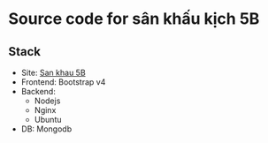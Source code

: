 # Source code for sân khấu kịch 5B

## Stack

* Site: [San khau 5B](https://www.nhahat5b.vn/)
* Frontend: Bootstrap v4
* Backend:
    * Nodejs
    * Nginx
    * Ubuntu
* DB: Mongodb